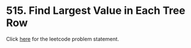 # 515. Find Largest Value in Each Tree Row

Click [here](https://leetcode.com/problems/find-largest-value-in-each-tree-row/) for the leetcode problem statement.
